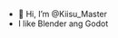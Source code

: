 - 👋 Hi, I’m @Kiisu_Master
- I like Blender ang Godot

<!---
Kiisu-Master/Kiisu-Master is a ✨ special ✨ repository because its `README.md` (this file) appears on your GitHub profile.
You can click the Preview link to take a look at your changes.
--->
